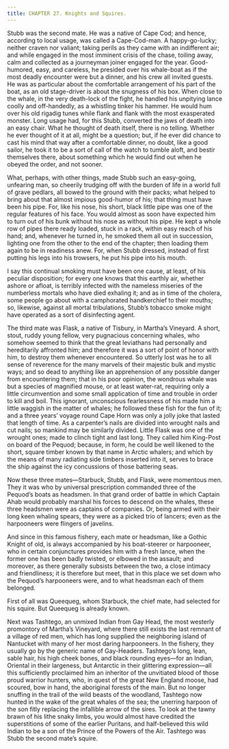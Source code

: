 ```yaml
---
title: CHAPTER 27. Knights and Squires.
---
```


Stubb was the second mate. He was a native of Cape Cod; and hence, according to local usage, was called a Cape-Cod-man. A happy-go-lucky; neither craven nor valiant; taking perils as they came with an indifferent air; and while engaged in the most imminent crisis of the chase, toiling away, calm and collected as a journeyman joiner engaged for the year. Good-humored, easy, and careless, he presided over his whale-boat as if the most deadly encounter were but a dinner, and his crew all invited guests. He was as particular about the comfortable arrangement of his part of the boat, as an old stage-driver is about the snugness of his box. When close to the whale, in the very death-lock of the fight, he handled his unpitying lance coolly and off-handedly, as a whistling tinker his hammer. He would hum over his old rigadig tunes while flank and flank with the most exasperated monster. Long usage had, for this Stubb, converted the jaws of death into an easy chair. What he thought of death itself, there is no telling. Whether he ever thought of it at all, might be a question; but, if he ever did chance to cast his mind that way after a comfortable dinner, no doubt, like a good sailor, he took it to be a sort of call of the watch to tumble aloft, and bestir themselves there, about something which he would find out when he obeyed the order, and not sooner.

What, perhaps, with other things, made Stubb such an easy-going, unfearing man, so cheerily trudging off with the burden of life in a world full of grave pedlars, all bowed to the ground with their packs; what helped to bring about that almost impious good-humor of his; that thing must have been his pipe. For, like his nose, his short, black little pipe was one of the regular features of his face. You would almost as soon have expected him to turn out of his bunk without his nose as without his pipe. He kept a whole row of pipes there ready loaded, stuck in a rack, within easy reach of his hand; and, whenever he turned in, he smoked them all out in succession, lighting one from the other to the end of the chapter; then loading them again to be in readiness anew. For, when Stubb dressed, instead of first putting his legs into his trowsers, he put his pipe into his mouth.

I say this continual smoking must have been one cause, at least, of his peculiar disposition; for every one knows that this earthly air, whether ashore or afloat, is terribly infected with the nameless miseries of the numberless mortals who have died exhaling it; and as in time of the cholera, some people go about with a camphorated handkerchief to their mouths; so, likewise, against all mortal tribulations, Stubb’s tobacco smoke might have operated as a sort of disinfecting agent.

The third mate was Flask, a native of Tisbury, in Martha’s Vineyard. A short, stout, ruddy young fellow, very pugnacious concerning whales, who somehow seemed to think that the great leviathans had personally and hereditarily affronted him; and therefore it was a sort of point of honor with him, to destroy them whenever encountered. So utterly lost was he to all sense of reverence for the many marvels of their majestic bulk and mystic ways; and so dead to anything like an apprehension of any possible danger from encountering them; that in his poor opinion, the wondrous whale was but a species of magnified mouse, or at least water-rat, requiring only a little circumvention and some small application of time and trouble in order to kill and boil. This ignorant, unconscious fearlessness of his made him a little waggish in the matter of whales; he followed these fish for the fun of it; and a three years’ voyage round Cape Horn was only a jolly joke that lasted that length of time. As a carpenter’s nails are divided into wrought nails and cut nails; so mankind may be similarly divided. Little Flask was one of the wrought ones; made to clinch tight and last long. They called him King-Post on board of the Pequod; because, in form, he could be well likened to the short, square timber known by that name in Arctic whalers; and which by the means of many radiating side timbers inserted into it, serves to brace the ship against the icy concussions of those battering seas.

Now these three mates—Starbuck, Stubb, and Flask, were momentous men. They it was who by universal prescription commanded three of the Pequod’s boats as headsmen. In that grand order of battle in which Captain Ahab would probably marshal his forces to descend on the whales, these three headsmen were as captains of companies. Or, being armed with their long keen whaling spears, they were as a picked trio of lancers; even as the harpooneers were flingers of javelins.

And since in this famous fishery, each mate or headsman, like a Gothic Knight of old, is always accompanied by his boat-steerer or harpooneer, who in certain conjunctures provides him with a fresh lance, when the former one has been badly twisted, or elbowed in the assault; and moreover, as there generally subsists between the two, a close intimacy and friendliness; it is therefore but meet, that in this place we set down who the Pequod’s harpooneers were, and to what headsman each of them belonged.

First of all was Queequeg, whom Starbuck, the chief mate, had selected for his squire. But Queequeg is already known.

Next was Tashtego, an unmixed Indian from Gay Head, the most westerly promontory of Martha’s Vineyard, where there still exists the last remnant of a village of red men, which has long supplied the neighboring island of Nantucket with many of her most daring harpooneers. In the fishery, they usually go by the generic name of Gay-Headers. Tashtego’s long, lean, sable hair, his high cheek bones, and black rounding eyes—for an Indian, Oriental in their largeness, but Antarctic in their glittering expression—all this sufficiently proclaimed him an inheritor of the unvitiated blood of those proud warrior hunters, who, in quest of the great New England moose, had scoured, bow in hand, the aboriginal forests of the main. But no longer snuffing in the trail of the wild beasts of the woodland, Tashtego now hunted in the wake of the great whales of the sea; the unerring harpoon of the son fitly replacing the infallible arrow of the sires. To look at the tawny brawn of his lithe snaky limbs, you would almost have credited the superstitions of some of the earlier Puritans, and half-believed this wild Indian to be a son of the Prince of the Powers of the Air. Tashtego was Stubb the second mate’s squire.
